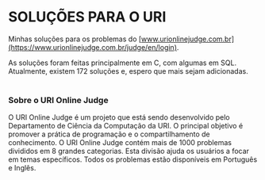 # SOLUÇÕES PARA O URI

Minhas soluções para os problemas do  [www.urionlinejudge.com.br](https://www.urionlinejudge.com.br/judge/en/login).  

As soluções foram feitas  principalmente em C, com algumas em SQL.
Atualmente, existem 172 soluções e, espero que mais sejam adicionadas.
<br></br>
### Sobre o URI Online Judge  

O URI Online Judge é um projeto que está sendo desenvolvido pelo Departamento de Ciência da Computação da URI. O principal objetivo é promover a prática de programação e o compartilhamento de conhecimento. O URI Online Judge contém mais de 1000 problemas divididos em 8 grandes categorias. Esta divisão ajuda os usuários a focar em temas específicos. Todos os problemas estão disponíveis em Português e Inglês.
<br></br>
